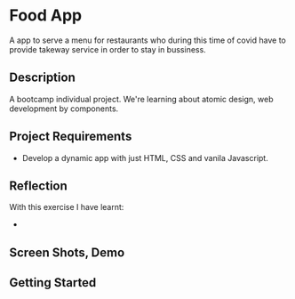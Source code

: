 # Food App

A app to serve a menu for restaurants who during this time of covid have to provide takeway service in order to stay in bussiness.

## Description

A bootcamp individual project. We're learning about atomic design, web development by components. 


## Project Requirements
 - Develop a dynamic app with just HTML, CSS and vanila Javascript.



## Reflection
With this exercise I have learnt:

- 

## Screen Shots, Demo

## Getting Started